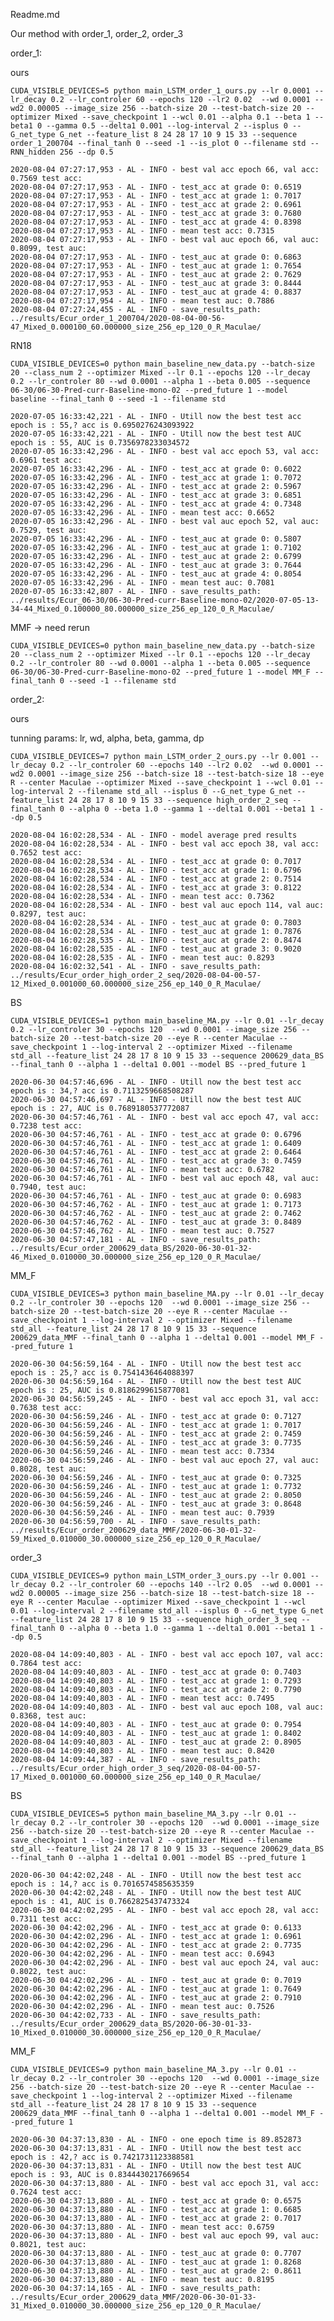 Readme.md

Our method with order_1, order_2, order_3

order_1:

ours

    CUDA_VISIBLE_DEVICES=5 python main_LSTM_order_1_ours.py --lr 0.0001 --lr_decay 0.2 --lr_controler 60 --epochs 120 --lr2 0.02  --wd 0.0001 --wd2 0.00005 --image_size 256 --batch-size 20 --test-batch-size 20 --optimizer Mixed --save_checkpoint 1 --wcl 0.01 --alpha 0.1 --beta 1 --beta1 0 --gamma 0.5 --delta1 0.001 --log-interval 2 --isplus 0 --G_net_type G_net --feature_list 8 24 28 17 10 9 15 33 --sequence order_1_200704 --final_tanh 0 --seed -1 --is_plot 0 --filename std --RNN_hidden 256 --dp 0.5
    
    2020-08-04 07:27:17,953 - AL - INFO - best val acc epoch 66, val acc: 0.7569 test acc:
    2020-08-04 07:27:17,953 - AL - INFO - test_acc at grade 0: 0.6519
    2020-08-04 07:27:17,953 - AL - INFO - test_acc at grade 1: 0.7017
    2020-08-04 07:27:17,953 - AL - INFO - test_acc at grade 2: 0.6961
    2020-08-04 07:27:17,953 - AL - INFO - test_acc at grade 3: 0.7680
    2020-08-04 07:27:17,953 - AL - INFO - test_acc at grade 4: 0.8398
    2020-08-04 07:27:17,953 - AL - INFO - mean test acc: 0.7315
    2020-08-04 07:27:17,953 - AL - INFO - best val auc epoch 66, val auc: 0.8099, test auc:
    2020-08-04 07:27:17,953 - AL - INFO - test_auc at grade 0: 0.6863
    2020-08-04 07:27:17,953 - AL - INFO - test_auc at grade 1: 0.7654
    2020-08-04 07:27:17,953 - AL - INFO - test_auc at grade 2: 0.7629
    2020-08-04 07:27:17,953 - AL - INFO - test_auc at grade 3: 0.8444
    2020-08-04 07:27:17,953 - AL - INFO - test_auc at grade 4: 0.8837
    2020-08-04 07:27:17,954 - AL - INFO - mean test auc: 0.7886
    2020-08-04 07:27:24,455 - AL - INFO - save_results_path: ../results/Ecur_order_1_200704/2020-08-04-00-56-47_Mixed_0.000100_60.000000_size_256_ep_120_0_R_Maculae/

RN18
    
    CUDA_VISIBLE_DEVICES=0 python main_baseline_new_data.py --batch-size 20 --class_num 2 --optimizer Mixed --lr 0.1 --epochs 120 --lr_decay 0.2 --lr_controler 80 --wd 0.0001 --alpha 1 --beta 0.005 --sequence 06-30/06-30-Pred-curr-Baseline-mono-02 --pred_future 1 --model baseline --final_tanh 0 --seed -1 --filename std
    
    2020-07-05 16:33:42,221 - AL - INFO - Utill now the best test acc epoch is : 55,? acc is 0.6950276243093922
    2020-07-05 16:33:42,221 - AL - INFO - Utill now the best test AUC epoch is : 55, AUC is 0.7356978233034572
    2020-07-05 16:33:42,296 - AL - INFO - best val acc epoch 53, val acc: 0.6961 test acc:
    2020-07-05 16:33:42,296 - AL - INFO - test_acc at grade 0: 0.6022
    2020-07-05 16:33:42,296 - AL - INFO - test_acc at grade 1: 0.7072
    2020-07-05 16:33:42,296 - AL - INFO - test_acc at grade 2: 0.5967
    2020-07-05 16:33:42,296 - AL - INFO - test_acc at grade 3: 0.6851
    2020-07-05 16:33:42,296 - AL - INFO - test_acc at grade 4: 0.7348
    2020-07-05 16:33:42,296 - AL - INFO - mean test acc: 0.6652
    2020-07-05 16:33:42,296 - AL - INFO - best val auc epoch 52, val auc: 0.7529, test auc:
    2020-07-05 16:33:42,296 - AL - INFO - test_auc at grade 0: 0.5807
    2020-07-05 16:33:42,296 - AL - INFO - test_auc at grade 1: 0.7102
    2020-07-05 16:33:42,296 - AL - INFO - test_auc at grade 2: 0.6799
    2020-07-05 16:33:42,296 - AL - INFO - test_auc at grade 3: 0.7644
    2020-07-05 16:33:42,296 - AL - INFO - test_auc at grade 4: 0.8054
    2020-07-05 16:33:42,296 - AL - INFO - mean test auc: 0.7081
    2020-07-05 16:33:42,807 - AL - INFO - save_results_path: ../results/Ecur_06-30/06-30-Pred-curr-Baseline-mono-02/2020-07-05-13-34-44_Mixed_0.100000_80.000000_size_256_ep_120_0_R_Maculae/

MMF -> need rerun

    CUDA_VISIBLE_DEVICES=0 python main_baseline_new_data.py --batch-size 20 --class_num 2 --optimizer Mixed --lr 0.1 --epochs 120 --lr_decay 0.2 --lr_controler 80 --wd 0.0001 --alpha 1 --beta 0.005 --sequence 06-30/06-30-Pred-curr-Baseline-mono-02 --pred_future 1 --model MM_F --final_tanh 0 --seed -1 --filename std
    
    

order_2:

ours

tunning params: lr, wd, alpha, beta, gamma, dp

    CUDA_VISIBLE_DEVICES=7 python main_LSTM_order_2_ours.py --lr 0.001 --lr_decay 0.2 --lr_controler 60 --epochs 140 --lr2 0.02  --wd 0.0001 --wd2 0.0001 --image_size 256 --batch-size 18 --test-batch-size 18 --eye R --center Maculae --optimizer Mixed --save_checkpoint 1 --wcl 0.01 --log-interval 2 --filename std_all --isplus 0 --G_net_type G_net --feature_list 24 28 17 8 10 9 15 33 --sequence high_order_2_seq --final_tanh 0 --alpha 0 --beta 1.0 --gamma 1 --delta1 0.001 --beta1 1 --dp 0.5

    2020-08-04 16:02:28,534 - AL - INFO - model average pred results
    2020-08-04 16:02:28,534 - AL - INFO - best val acc epoch 38, val acc: 0.7652 test acc:
    2020-08-04 16:02:28,534 - AL - INFO - test_acc at grade 0: 0.7017
    2020-08-04 16:02:28,534 - AL - INFO - test_acc at grade 1: 0.6796
    2020-08-04 16:02:28,534 - AL - INFO - test_acc at grade 2: 0.7514
    2020-08-04 16:02:28,534 - AL - INFO - test_acc at grade 3: 0.8122
    2020-08-04 16:02:28,534 - AL - INFO - mean test acc: 0.7362
    2020-08-04 16:02:28,534 - AL - INFO - best val auc epoch 114, val auc: 0.8297, test auc:
    2020-08-04 16:02:28,534 - AL - INFO - test_auc at grade 0: 0.7803
    2020-08-04 16:02:28,534 - AL - INFO - test_auc at grade 1: 0.7876
    2020-08-04 16:02:28,535 - AL - INFO - test_auc at grade 2: 0.8474
    2020-08-04 16:02:28,535 - AL - INFO - test_auc at grade 3: 0.9020
    2020-08-04 16:02:28,535 - AL - INFO - mean test auc: 0.8293
    2020-08-04 16:02:32,541 - AL - INFO - save_results_path: ../results/Ecur_order_high_order_2_seq/2020-08-04-00-57-12_Mixed_0.001000_60.000000_size_256_ep_140_0_R_Maculae/

BS
   
    CUDA_VISIBLE_DEVICES=1 python main_baseline_MA.py --lr 0.01 --lr_decay 0.2 --lr_controler 30 --epochs 120  --wd 0.0001 --image_size 256 --batch-size 20 --test-batch-size 20 --eye R --center Maculae --save_checkpoint 1 --log-interval 2 --optimizer Mixed --filename std_all --feature_list 24 28 17 8 10 9 15 33 --sequence 200629_data_BS --final_tanh 0 --alpha 1 --delta1 0.001 --model BS --pred_future 1
    
    2020-06-30 04:57:46,696 - AL - INFO - Utill now the best test acc epoch is : 34,? acc is 0.7113259668508287
    2020-06-30 04:57:46,697 - AL - INFO - Utill now the best test AUC epoch is : 27, AUC is 0.7689180537772087
    2020-06-30 04:57:46,761 - AL - INFO - best val acc epoch 47, val acc: 0.7238 test acc:
    2020-06-30 04:57:46,761 - AL - INFO - test_acc at grade 0: 0.6796
    2020-06-30 04:57:46,761 - AL - INFO - test_acc at grade 1: 0.6409
    2020-06-30 04:57:46,761 - AL - INFO - test_acc at grade 2: 0.6464
    2020-06-30 04:57:46,761 - AL - INFO - test_acc at grade 3: 0.7459
    2020-06-30 04:57:46,761 - AL - INFO - mean test acc: 0.6782
    2020-06-30 04:57:46,761 - AL - INFO - best val auc epoch 48, val auc: 0.7940, test auc:
    2020-06-30 04:57:46,761 - AL - INFO - test_auc at grade 0: 0.6983
    2020-06-30 04:57:46,762 - AL - INFO - test_auc at grade 1: 0.7173
    2020-06-30 04:57:46,762 - AL - INFO - test_auc at grade 2: 0.7462
    2020-06-30 04:57:46,762 - AL - INFO - test_auc at grade 3: 0.8489
    2020-06-30 04:57:46,762 - AL - INFO - mean test auc: 0.7527
    2020-06-30 04:57:47,181 - AL - INFO - save_results_path: ../results/Ecur_order_200629_data_BS/2020-06-30-01-32-46_Mixed_0.010000_30.000000_size_256_ep_120_0_R_Maculae/
   
MM_F 

    CUDA_VISIBLE_DEVICES=3 python main_baseline_MA.py --lr 0.01 --lr_decay 0.2 --lr_controler 30 --epochs 120  --wd 0.0001 --image_size 256 --batch-size 20 --test-batch-size 20 --eye R --center Maculae --save_checkpoint 1 --log-interval 2 --optimizer Mixed --filename std_all --feature_list 24 28 17 8 10 9 15 33 --sequence 200629_data_MMF --final_tanh 0 --alpha 1 --delta1 0.001 --model MM_F --pred_future 1
    
    2020-06-30 04:56:59,164 - AL - INFO - Utill now the best test acc epoch is : 25,? acc is 0.7541436464088397
    2020-06-30 04:56:59,164 - AL - INFO - Utill now the best test AUC epoch is : 25, AUC is 0.8186299615877081
    2020-06-30 04:56:59,245 - AL - INFO - best val acc epoch 31, val acc: 0.7638 test acc:
    2020-06-30 04:56:59,246 - AL - INFO - test_acc at grade 0: 0.7127
    2020-06-30 04:56:59,246 - AL - INFO - test_acc at grade 1: 0.7017
    2020-06-30 04:56:59,246 - AL - INFO - test_acc at grade 2: 0.7459
    2020-06-30 04:56:59,246 - AL - INFO - test_acc at grade 3: 0.7735
    2020-06-30 04:56:59,246 - AL - INFO - mean test acc: 0.7334
    2020-06-30 04:56:59,246 - AL - INFO - best val auc epoch 27, val auc: 0.8028, test auc:
    2020-06-30 04:56:59,246 - AL - INFO - test_auc at grade 0: 0.7325
    2020-06-30 04:56:59,246 - AL - INFO - test_auc at grade 1: 0.7732
    2020-06-30 04:56:59,246 - AL - INFO - test_auc at grade 2: 0.8050
    2020-06-30 04:56:59,246 - AL - INFO - test_auc at grade 3: 0.8648
    2020-06-30 04:56:59,246 - AL - INFO - mean test auc: 0.7939
    2020-06-30 04:56:59,700 - AL - INFO - save_results_path: ../results/Ecur_order_200629_data_MMF/2020-06-30-01-32-59_Mixed_0.010000_30.000000_size_256_ep_120_0_R_Maculae/

    

order_3

    CUDA_VISIBLE_DEVICES=9 python main_LSTM_order_3_ours.py --lr 0.001 --lr_decay 0.2 --lr_controler 60 --epochs 140 --lr2 0.05  --wd 0.0001 --wd2 0.00005 --image_size 256 --batch-size 18 --test-batch-size 18 --eye R --center Maculae --optimizer Mixed --save_checkpoint 1 --wcl 0.01 --log-interval 2 --filename std_all --isplus 0 --G_net_type G_net --feature_list 24 28 17 8 10 9 15 33 --sequence high_order_3_seq --final_tanh 0 --alpha 0 --beta 1.0 --gamma 1 --delta1 0.001 --beta1 1 --dp 0.5
    
    2020-08-04 14:09:40,803 - AL - INFO - best val acc epoch 107, val acc: 0.7864 test acc:
    2020-08-04 14:09:40,803 - AL - INFO - test_acc at grade 0: 0.7403
    2020-08-04 14:09:40,803 - AL - INFO - test_acc at grade 1: 0.7293
    2020-08-04 14:09:40,803 - AL - INFO - test_acc at grade 2: 0.7790
    2020-08-04 14:09:40,803 - AL - INFO - mean test acc: 0.7495
    2020-08-04 14:09:40,803 - AL - INFO - best val auc epoch 108, val auc: 0.8368, test auc:
    2020-08-04 14:09:40,803 - AL - INFO - test_auc at grade 0: 0.7954
    2020-08-04 14:09:40,803 - AL - INFO - test_auc at grade 1: 0.8402
    2020-08-04 14:09:40,803 - AL - INFO - test_auc at grade 2: 0.8905
    2020-08-04 14:09:40,803 - AL - INFO - mean test auc: 0.8420
    2020-08-04 14:09:44,387 - AL - INFO - save_results_path: ../results/Ecur_order_high_order_3_seq/2020-08-04-00-57-17_Mixed_0.001000_60.000000_size_256_ep_140_0_R_Maculae/

BS
    
    CUDA_VISIBLE_DEVICES=5 python main_baseline_MA_3.py --lr 0.01 --lr_decay 0.2 --lr_controler 30 --epochs 120  --wd 0.0001 --image_size 256 --batch-size 20 --test-batch-size 20 --eye R --center Maculae --save_checkpoint 1 --log-interval 2 --optimizer Mixed --filename std_all --feature_list 24 28 17 8 10 9 15 33 --sequence 200629_data_BS --final_tanh 0 --alpha 1 --delta1 0.001 --model BS --pred_future 1
    
    2020-06-30 04:42:02,248 - AL - INFO - Utill now the best test acc epoch is : 14,? acc is 0.7016574585635359
    2020-06-30 04:42:02,248 - AL - INFO - Utill now the best test AUC epoch is : 41, AUC is 0.7662825437473324
    2020-06-30 04:42:02,295 - AL - INFO - best val acc epoch 28, val acc: 0.7311 test acc:
    2020-06-30 04:42:02,296 - AL - INFO - test_acc at grade 0: 0.6133
    2020-06-30 04:42:02,296 - AL - INFO - test_acc at grade 1: 0.6961
    2020-06-30 04:42:02,296 - AL - INFO - test_acc at grade 2: 0.7735
    2020-06-30 04:42:02,296 - AL - INFO - mean test acc: 0.6943
    2020-06-30 04:42:02,296 - AL - INFO - best val auc epoch 24, val auc: 0.8022, test auc:
    2020-06-30 04:42:02,296 - AL - INFO - test_auc at grade 0: 0.7019
    2020-06-30 04:42:02,296 - AL - INFO - test_auc at grade 1: 0.7649
    2020-06-30 04:42:02,296 - AL - INFO - test_auc at grade 2: 0.7910
    2020-06-30 04:42:02,296 - AL - INFO - mean test auc: 0.7526
    2020-06-30 04:42:02,733 - AL - INFO - save_results_path: ../results/Ecur_order_200629_data_BS/2020-06-30-01-33-10_Mixed_0.010000_30.000000_size_256_ep_120_0_R_Maculae/


MM_F
    
    CUDA_VISIBLE_DEVICES=9 python main_baseline_MA_3.py --lr 0.01 --lr_decay 0.2 --lr_controler 30 --epochs 120  --wd 0.0001 --image_size 256 --batch-size 20 --test-batch-size 20 --eye R --center Maculae --save_checkpoint 1 --log-interval 2 --optimizer Mixed --filename std_all --feature_list 24 28 17 8 10 9 15 33 --sequence 200629_data_MMF --final_tanh 0 --alpha 1 --delta1 0.001 --model MM_F --pred_future 1
    
    2020-06-30 04:37:13,830 - AL - INFO - one epoch time is 89.852873
    2020-06-30 04:37:13,831 - AL - INFO - Utill now the best test acc epoch is : 42,? acc is 0.7421731123388581
    2020-06-30 04:37:13,831 - AL - INFO - Utill now the best test AUC epoch is : 93, AUC is 0.8344430217669654
    2020-06-30 04:37:13,880 - AL - INFO - best val acc epoch 31, val acc: 0.7624 test acc:
    2020-06-30 04:37:13,880 - AL - INFO - test_acc at grade 0: 0.6575
    2020-06-30 04:37:13,880 - AL - INFO - test_acc at grade 1: 0.6685
    2020-06-30 04:37:13,880 - AL - INFO - test_acc at grade 2: 0.7017
    2020-06-30 04:37:13,880 - AL - INFO - mean test acc: 0.6759
    2020-06-30 04:37:13,880 - AL - INFO - best val auc epoch 99, val auc: 0.8021, test auc:
    2020-06-30 04:37:13,880 - AL - INFO - test_auc at grade 0: 0.7707
    2020-06-30 04:37:13,880 - AL - INFO - test_auc at grade 1: 0.8268
    2020-06-30 04:37:13,880 - AL - INFO - test_auc at grade 2: 0.8611
    2020-06-30 04:37:13,880 - AL - INFO - mean test auc: 0.8195
    2020-06-30 04:37:14,165 - AL - INFO - save_results_path: ../results/Ecur_order_200629_data_MMF/2020-06-30-01-33-31_Mixed_0.010000_30.000000_size_256_ep_120_0_R_Maculae/
